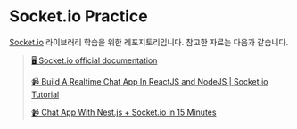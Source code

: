# Socket.io Practice

[Socket.io](https://socket.io/) 라이브러리 학습을 위한 레포지토리입니다. 참고한 자료는 다음과 같습니다.

> [🖥️ Socket.io official documentation](https://socket.io/)
>
> [📹 Build A Realtime Chat App In ReactJS and NodeJS | Socket.io Tutorial](https://www.youtube.com/watch?v=NU-HfZY3ATQ)
>
> [📹 Chat App With Nest.js + Socket.io in 15 Minutes](https://www.youtube.com/watch?v=7xpLYk4q0Sg)
